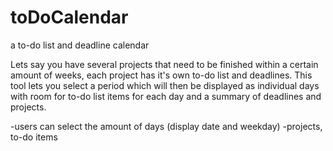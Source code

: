 # toDoCalendar
a to-do list and deadline calendar

Lets say you have several projects that need to be finished within a certain amount of weeks, each project has it's own to-do list and deadlines. This tool lets you select a period which will then be displayed as individual days with room for to-do list items for each day and a summary of deadlines and projects.

  -users can select the amount of days (display date and weekday)
  -projects, to-do items
